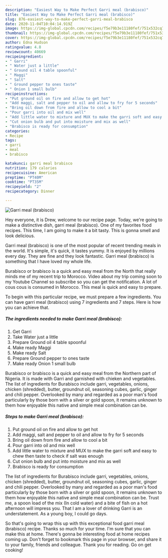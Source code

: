 ```yaml
---
description: "Easiest Way to Make Perfect Garri meal (brabisco)"
title: "Easiest Way to Make Perfect Garri meal (brabisco)"
slug: 876-easiest-way-to-make-perfect-garri-meal-brabisco
date: 2020-11-04T10:04:14.919Z
image: https://img-global.cpcdn.com/recipes/f5e79b3e11180fef/751x532cq70/garri-meal-brabisco-recipe-main-photo.jpg
thumbnail: https://img-global.cpcdn.com/recipes/f5e79b3e11180fef/751x532cq70/garri-meal-brabisco-recipe-main-photo.jpg
cover: https://img-global.cpcdn.com/recipes/f5e79b3e11180fef/751x532cq70/garri-meal-brabisco-recipe-main-photo.jpg
author: Edna Hudson
ratingvalue: 4.8
reviewcount: 40669
recipeingredient:
- " Garri"
- " Water just a little"
- " Ground oil 4 table spoonful"
- " Maggi"
- " Salt"
- " Ground pepper to ones taste"
- " Onion 1 small bulb"
recipeinstructions:
- "Put ground oil on fire and allow to get hot"
- "Add maggi, salt and pepper to oil and allow to fry for 5 seconds"
- "Bring oil down from fire and allow to cool a bit"
- "Pour garri into oil and mix well"
- "Add little water to mixture and MUX to make the garri soft and easy to chew then taste to check if salt was enough"
- "Cut onion bulb and put into moisture and mix as well"
- "Brabisco is ready for consumption"
categories:
- Recipe
tags:
- garri
- meal
- brabisco

katakunci: garri meal brabisco 
nutrition: 179 calories
recipecuisine: American
preptime: "PT40M"
cooktime: "PT35M"
recipeyield: "2"
recipecategory: Dinner

---
```



![Garri meal (brabisco)](https://img-global.cpcdn.com/recipes/f5e79b3e11180fef/751x532cq70/garri-meal-brabisco-recipe-main-photo.jpg)

Hey everyone, it is Drew, welcome to our recipe page. Today, we're going to make a distinctive dish, garri meal (brabisco). One of my favorites food recipes. This time, I am going to make it a bit tasty. This is gonna smell and look delicious.

Garri meal (brabisco) is one of the most popular of recent trending meals in the world. It's simple, it's quick, it tastes yummy. It is enjoyed by millions every day. They are fine and they look fantastic. Garri meal (brabisco) is something that I have loved my whole life.

Burabisco or brabisco is a quick and easy meal from the North that really minds me of my recent trip to Morocco. Video about my trip coming soon to my Youtube Channel so subscribe so you can get the notification. A lot of cous cous is consumed in Morocco. This meal is quick and easy to prepare.


To begin with this particular recipe, we must prepare a few ingredients. You can have garri meal (brabisco) using 7 ingredients and 7 steps. Here is how you can achieve that.

<!--inarticleads1-->

##### The ingredients needed to make Garri meal (brabisco):

1. Get  Garri
1. Take  Water just a little
1. Prepare  Ground oil 4 table spoonful
1. Make ready  Maggi
1. Make ready  Salt
1. Prepare  Ground pepper to ones taste
1. Make ready  Onion 1 small bulb


Burabisco or brabisco is a quick and easy meal from the Northern part of Nigeria. It is made with Garri and garnished with chieken and vegetables. The list of ingredients for Burabisco include garri, vegetables, onions, chicken (shredded), butter, groundnut oil, seasoning cubes, garlic, ginger and chili pepper. Overlooked by many and regarded as a poor man&#39;s food particularly by those born with a silver or gold spoon, it remains unknown to them how enjoyable this native and simple meal combination can be. 

<!--inarticleads2-->

##### Steps to make Garri meal (brabisco):

1. Put ground oil on fire and allow to get hot
1. Add maggi, salt and pepper to oil and allow to fry for 5 seconds
1. Bring oil down from fire and allow to cool a bit
1. Pour garri into oil and mix well
1. Add little water to mixture and MUX to make the garri soft and easy to chew then taste to check if salt was enough
1. Cut onion bulb and put into moisture and mix as well
1. Brabisco is ready for consumption


The list of ingredients for Burabisco include garri, vegetables, onions, chicken (shredded), butter, groundnut oil, seasoning cubes, garlic, ginger and chili pepper. Overlooked by many and regarded as a poor man&#39;s food particularly by those born with a silver or gold spoon, it remains unknown to them how enjoyable this native and simple meal combination can be. Trust me, a spoon load of the mix (In cold water) and a bite of fish on a hot afternoon will impress you. That I am a lover of drinking Garri is an understatement. As a young boy, I could go days. 

So that's going to wrap this up with this exceptional food garri meal (brabisco) recipe. Thanks so much for your time. I'm sure that you can make this at home. There's gonna be interesting food at home recipes coming up. Don't forget to bookmark this page in your browser, and share it to your family, friends and colleague. Thank you for reading. Go on get cooking!
